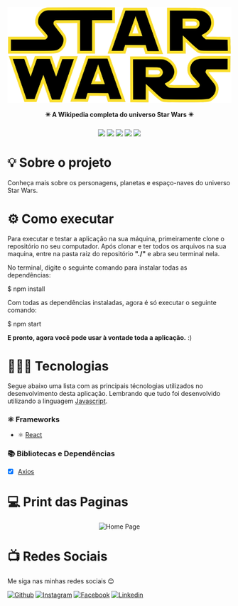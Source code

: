 <h4 align="center">
<img src="./src/assets/logoYellow.png" align="center"/>
<br><br>
 ✴️ A Wikipedia completa do universo Star Wars ✴️
</h4>
<p align="center">
    <img src="https://img.shields.io/github/repo-size/AbnerPS/star-wars-wiki"/>
    <img src="https://img.shields.io/github/languages/count/AbnerPS/star-wars-wiki?color=purple"/>
    <img src="https://img.shields.io/github/last-commit/AbnerPS/star-wars-wiki"/>
    <img src="https://img.shields.io/github/issues/AbnerPS/star-wars-wiki?color=red"/>
    <img src="https://img.shields.io/github/license/AbnerPS/star-wars-wiki?color=yellow"/>
</p>

# :bulb: Sobre o projeto 

Conheça mais sobre os personagens, planetas e espaço-naves do universo Star Wars.

# ⚙️ Como executar


Para executar e testar a aplicação na sua máquina, primeiramente clone o repositório no seu computador.
Após clonar e ter todos os arquivos na sua maquina, entre na pasta raiz do repositório **"./"** e abra seu terminal nela.

No terminal, digite o seguinte comando para instalar todas as dependências:

$ npm install

Com todas as dependências instaladas, agora é só executar o seguinte comando:

$ npm start

**E pronto, agora você pode usar à vontade toda a aplicação.** :)

# 🧑🏽‍💻 Tecnologias

Segue abaixo uma lista com as principais técnologias utilizados no desenvolvimento desta aplicação. Lembrando que tudo foi desenvolvido utilizando a linguagem [Javascript](https://www.javascript.org/).

### ⚛️ Frameworks
- ⚛️ [React](https://pt-br.reactjs.org/)

### 📚 Bibliotecas e Dependências
- [x] [Axios](https://github.com/axios/axios)


# :computer: Print das Paginas

<p align="center">
  <img src="" alt="Home Page" width="800">
</p>

 # :tv: Redes Sociais
 Me siga nas minhas redes sociais 😊
 
   <a href="https://github.com/AbnerPS" target="_blank" >
    <img alt="Github" src="https://img.shields.io/badge/Github--%23F8952D?style=social&logo=github"></a> 
  
  <a href="https://www.instagram.com/abner.p.s/" target="_blank" >
    <img alt="Instagram" src="https://img.shields.io/badge/Instagram--%23F8952D?style=social&logo=instagram"></a> 
  
  <a href="https://www.facebook.com/AbnerGuthiwill" target="_blank" >
    <img alt="Facebook" src="https://img.shields.io/badge/Facebook--%23F8952D?style=social&logo=facebook"></a> 

  <a href="https://www.linkedin.com/in/abner-pereira-silva-8715a326/" target="_blank" >
    <img alt="Linkedin" src="https://img.shields.io/badge/Linkedin--%23F8952D?style=social&logo=linkedin"></a>